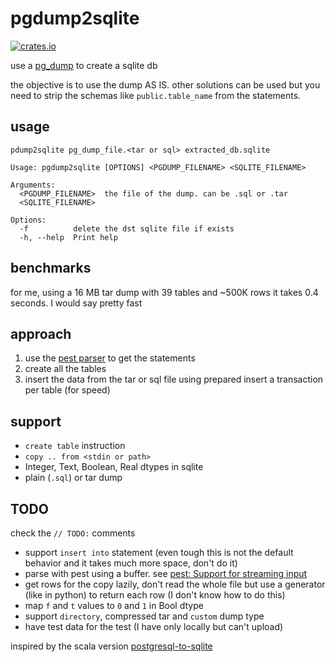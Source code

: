 # pgdump2sqlite

[![crates.io](https://img.shields.io/crates/v/pgdump2sqlite.svg)](https://crates.io/crates/pgdump2sqlite)

use a [pg_dump](https://www.postgresql.org/docs/current/app-pgdump.html) to create a sqlite db

the objective is to use the dump AS IS. other solutions can be used but you need to strip the schemas like `public.table_name` from the statements.


## usage

```
pdump2sqlite pg_dump_file.<tar or sql> extracted_db.sqlite
```

```
Usage: pgdump2sqlite [OPTIONS] <PGDUMP_FILENAME> <SQLITE_FILENAME>

Arguments:
  <PGDUMP_FILENAME>  the file of the dump. can be .sql or .tar
  <SQLITE_FILENAME>  

Options:
  -f          delete the dst sqlite file if exists
  -h, --help  Print help
```

## benchmarks

for me, using a 16 MB tar dump with 39 tables and ~500K rows it takes 0.4 seconds. I would say pretty fast

## approach

1. use the [pest parser](https://github.com/pest-parser/pest) to get the statements
2. create all the tables
3. insert the data from the tar or sql file using prepared insert a transaction per table (for speed)

## support
- `create table` instruction
- `copy .. from <stdin or path>`
- Integer, Text, Boolean, Real dtypes in sqlite
- plain (`.sql`) or tar dump

## TODO

check the `// TODO:` comments

- support `insert into` statement (even tough this is not the default behavior and it takes much more space, don't do it)
- parse with pest using a buffer. see [pest: Support for streaming input](https://github.com/pest-parser/pest/issues/153)
- get rows for the copy lazily, don't read the whole file but use a generator (like in python) to return each row (I don't know how to do this)
- map `f` and `t` values to `0` and `1` in Bool dtype
- support `directory`, compressed tar and `custom` dump type
- have test data for the test (I have only locally but can't upload)


inspired by the scala version [postgresql-to-sqlite](https://github.com/caiiiycuk/postgresql-to-sqlite)
